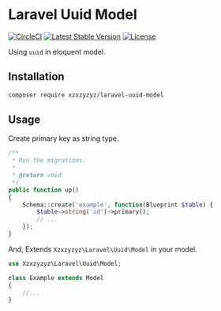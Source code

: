 # Laravel Uuid Model

[![CircleCI](https://circleci.com/gh/xzxzyzyz/laravel-uuid-model.svg?style=svg)](https://circleci.com/gh/xzxzyzyz/laravel-uuid-model)
[![Latest Stable Version](https://poser.pugx.org/xzxzyzyz/laravel-uuid-model/version)](https://packagist.org/packages/xzxzyzyz/laravel-uuid-model)
[![License](https://poser.pugx.org/xzxzyzyz/laravel-uuid-model/license)](https://packagist.org/packages/xzxzyzyz/laravel-uuid-model)

Using `uuid` in eloquent model.

## Installation

```bash
composer require xzxzyzyz/laravel-uuid-model
```

## Usage

Create primary key as string type.

```php
/**
 * Run the migrations.
 *
 * @return void
 */
public function up()
{
	Schema::create('example', function(Blueprint $table) {
		$table->string('id')->primary();
		// ...
	});
}
```

And, Extends `Xzxzyzyz\Laravel\Uuid\Model` in your model.

```php
use Xzxzyzyz\Laravel\Uuid\Model;

class Example extends Model
{
	//...
}
```
